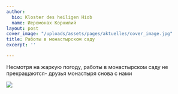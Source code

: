 ```yaml
---
author:
  bio: Kloster des heiligen Hiob
  name: Иеромонах Корнилий
layout: post
cover_image: "/uploads/assets/pages/aktuelles/cover_image.jpg"
title: Работы в монастырском саду
excerpt: ''

---
```

Несмотря на жаркую погоду, работы в монастырском саду не прекращаются- друзья монастыря снова с нами

![](https://res.cloudinary.com/hiobmon/image/upload/v1562421997/media/2019/WhatsApp%20Image%202019-06-19%20at%2017.09.16.jpg)